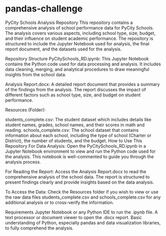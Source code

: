 # pandas-challenge
PyCity Schools Analysis Repository
This repository contains a comprehensive analysis of school performance data for PyCity Schools. The analysis covers various aspects, including school type, size, budget, and their influence on student academic performance. The repository is structured to include the Jupyter Notebook used for analysis, the final report document, and the datasets used for the analysis.

Repository Structure
PyCitySchools_RD.ipynb: This Jupyter Notebook contains the Python code used for data processing and analysis. It includes data cleaning, merging, and analytical procedures to draw meaningful insights from the school data.

Analysis Report.docx: A detailed report document that provides a summary of the findings from the analysis. The report discusses the impact of different factors such as school type, size, and budget on student performance. 

Resources (Folder):

students_complete.csv: The student dataset which includes details like student names, grades, school names, and their scores in math and reading.
schools_complete.csv: The school dataset that contains information about each school, including the type of school (Charter or District), the number of students, and the budget.
How to Use This Repository
For Data Analysis: Open the PyCitySchools_RD.ipynb in a Jupyter Notebook environment to view and run the Python code used for the analysis. This notebook is well-commented to guide you through the analysis process.

For Reading the Report: Access the Analysis Report.docx to read the comprehensive analysis of the school data. The report is structured to present findings clearly and provide insights based on the data analysis.

To Access the Data: Check the Resources folder if you wish to view or use the raw data files students_complete.csv and schools_complete.csv for any additional analysis or to cross-verify the information.

Requirements
Jupyter Notebook or any Python IDE to run the .ipynb file.
A text processor or document viewer to open the .docx report.
Basic understanding of Python, especially pandas and data visualization libraries, to fully comprehend the analysis.
